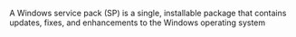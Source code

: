 A Windows service pack (SP) is a single, installable package that contains updates, fixes, and enhancements to the Windows operating system
